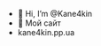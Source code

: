 - 👋 Hi, I’m @Kane4kin
- 👀 Мой сайт
- kane4kin.pp.ua
<!---
Kane4kin/Kane4kin is a ✨ special ✨ repository because its `README.md` (this file) appears on your GitHub profile.
You can click the Preview link to take a look at your changes.
--->
